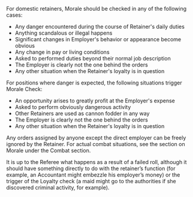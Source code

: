 For domestic retainers, Morale should be checked in any of the following cases:
* Any danger encountered during the course of Retainer's daily duties
* Anything scandalous or illegal happens
* Significant changes in Employer's behavior or appearance become obvious
* Any change in pay or living conditions
* Asked to performed duties beyond their normal job description
* The Employer is clearly not the one behind the orders
* Any other situation when the Retainer's loyalty is in question

For positions where danger is expected, the following situations trigger Morale Check:
* An opportunity arises to greatly profit at the Employer's expense
* Asked to perform obviously dangerous activity
* Other Retainers are used as cannon fodder in any way
* The Employer is clearly not the one behind the orders
* Any other situation when the Retainer's loyalty is in question

Any orders assigned by anyone except the direct employer can be freely ignored by the Retainer. For actual combat situations, see the section on Morale under the Combat section. 

It is up to the Referee what happens as a result of a failed roll, although it should have something directly to do with the retainer’s function (for example, an Accountant might embezzle his employer’s money) or the trigger of the Loyalty check (a maid might go to the authorities if she discovered criminal activity, for example).

